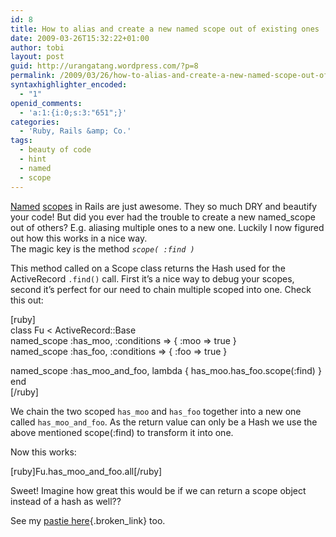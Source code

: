 ```yaml
---
id: 8
title: How to alias and create a new named scope out of existing ones
date: 2009-03-26T15:32:22+01:00
author: tobi
layout: post
guid: http://urangatang.wordpress.com/?p=8
permalink: /2009/03/26/how-to-alias-and-create-a-new-named-scope-out-of-existing-ones/
syntaxhighlighter_encoded:
  - "1"
openid_comments:
  - 'a:1:{i:0;s:3:"651";}'
categories:
  - 'Ruby, Rails &amp; Co.'
tags:
  - beauty of code
  - hint
  - named
  - scope
---
```

[Named](http://www.pathf.com/blogs/2008/06/named-scopes-are-awesome/) [scopes](http://railscasts.com/episodes/108-named-scope) in Rails are just awesome. They so much DRY and beautify your code! But did you ever had the trouble to create a new named_scope out of others? E.g. aliasing multiple ones to a new one. Luckily I now figured out how this works in a nice way.  
The magic key is the method _`scope( :find )`_

This method called on a Scope class returns the Hash used for the ActiveRecord `.find()` call. First it&#8217;s a nice way to debug your scopes, second it&#8217;s perfect for our need to chain multiple scoped into one. Check this out:

[ruby]  
class Fu < ActiveRecord::Base  
named\_scope :has\_moo, :conditions => { :moo => true }  
named\_scope :has\_foo, :conditions => { :foo => true }

named\_scope :has\_moo\_and\_foo, lambda { has\_moo.has\_foo.scope(:find) }  
end  
[/ruby]

We chain the two scoped `has_moo` and `has_foo` together into a new one called `has_moo_and_foo`. As the return value can only be a Hash we use the above mentioned scope(:find) to transform it into one.

Now this works:

[ruby]Fu.has\_moo\_and_foo.all[/ruby]

Sweet! Imagine how great this would be if we can return a scope object instead of a hash as well??

See my [pastie here](http://pastie.org/427839){.broken_link} too.